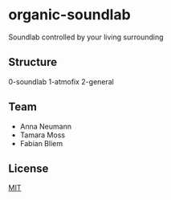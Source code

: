 # organic-soundlab

Soundlab controlled by your living surrounding

## Structure

0-soundlab
1-atmofix
2-general

## Team
- Anna Neumann
- Tamara Moss
- Fabian Bliem

## License
[MIT](https://choosealicense.com/licenses/mit/)
